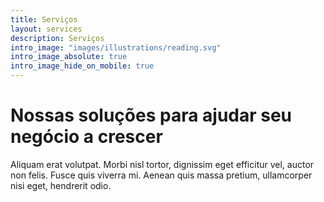 ```yaml
---
title: Serviços
layout: services
description: Serviços
intro_image: "images/illustrations/reading.svg"
intro_image_absolute: true
intro_image_hide_on_mobile: true
---
```


# Nossas soluções para ajudar seu negócio a crescer

Aliquam erat volutpat. Morbi nisl tortor, dignissim eget efficitur vel, auctor non felis. Fusce quis viverra mi. Aenean quis massa pretium, ullamcorper nisi eget, hendrerit odio.
